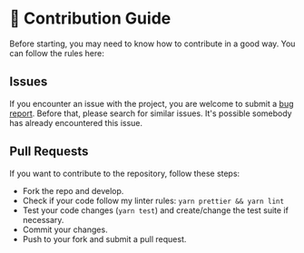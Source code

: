# :triangular_ruler: Contribution Guide

Before starting, you may need to know how to contribute in a good way. You can follow the rules here:

## Issues

If you encounter an issue with the project, you are welcome to submit a [bug report](https://github.com/diegocosta/blog.diegocosta.me/issues/new). Before that, please search for similar issues. It's possible somebody has already encountered this issue.

## Pull Requests

If you want to contribute to the repository, follow these steps:

- Fork the repo and develop.
- Check if your code follow my linter rules: `yarn prettier && yarn lint`
- Test your code changes (`yarn test`) and create/change the test suite if necessary.
- Commit your changes.
- Push to your fork and submit a pull request.
